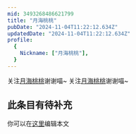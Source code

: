 ```yaml
---
mid: 3493268486621799
title: "月海桃桃"
pubDate: "2024-11-04T11:22:12.634Z"
updatedDate: "2024-11-04T11:22:12.634Z"
profile:
  {
    Nickname: ["月海桃桃"],
  }
---
```


关注[月海桃桃](https://space.bilibili.com/3493268486621799)谢谢喵~ 关注[月海桃桃](https://space.bilibili.com/3493268486621799)谢谢喵~

## 此条目有待补充
你可以在[这里](https://github.com/Yuhanawa/VTuber.ICU-Content/edit/master/v/月海桃桃/index.md)编辑本文
